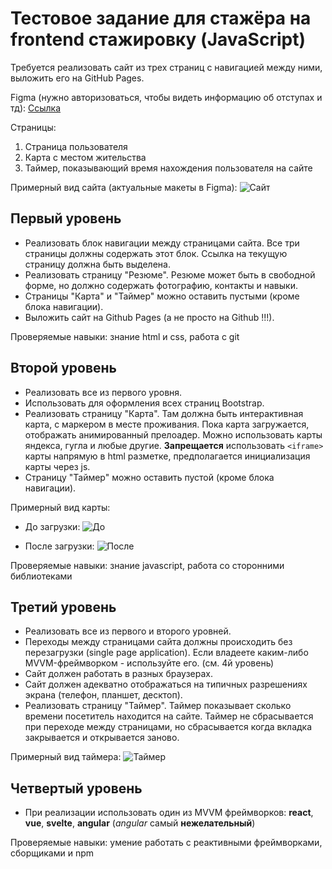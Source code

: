 # Тестовое задание для стажёра на frontend стажировку (JavaScript)

Требуется реализовать сайт из трех страниц с навигацией между ними, выложить его на GitHub Pages.

Figma (нужно авторизоваться, чтобы видеть информацию об отступах и тд): [Ссылка](https://www.figma.com/file/gZwWzeyH4mUkt72XETyg0p/Web-develop-tasks)

Страницы:

1) Страница пользователя
2) Карта с местом жительства
3) Таймер, показывающий время нахождения пользователя на сайте

Примерный вид сайта (актуальные макеты в Figma):
![Сайт](https://github.com/web-bee-ru/ru-test-assignments/blob/main/files/base-frontend-stages/main.png)

## Первый уровень

- Реализовать блок навигации между страницами сайта. Все три страницы должны содержать этот блок. Ссылка на текущую страницу должна быть выделена.
- Реализовать страницу "Резюме". Резюме может быть в свободной форме, но должно содержать фотографию, контакты и навыки.
- Страницы "Карта" и "Таймер" можно оставить пустыми (кроме блока навигации).
- Выложить сайт на Github Pages (а не просто на Github !!!).

Проверяемые навыки: знание html и css, работа с git

## Второй уровень

- Реализовать все из первого уровня.
- Использовать для оформления всех страниц Bootstrap.
- Реализовать страницу "Карта". Там должна быть интерактивная карта, с маркером в месте проживания. Пока карта загружается, отображать анимированный прелоадер. Можно использовать карты яндекса, гугла и любые другие. **Запрещается** использовать `<iframe>` карты напрямую в html разметке, предполагается инициализация карты через js.
- Страницу "Таймер" можно оставить пустой (кроме блока навигации).

Примерный вид карты:

- До загрузки:
![До](https://github.com/web-bee-ru/ru-test-assignments/blob/main/files/base-frontend-stages/map_loading.png)

- После загрузки:
![После](https://github.com/web-bee-ru/ru-test-assignments/blob/main/files/base-frontend-stages/map_loaded.png)

Проверяемые навыки: знание javascript, работа со сторонними библиотеками

## Третий уровень

- Реализовать все из первого и второго уровней.
- Переходы между страницами сайта должны происходить без перезагрузки (single page application). Если владеете каким-либо MVVM-фреймворком - используйте его. (см. 4й уровень)
- Сайт должен работать в разных браузерах.
- Сайт должен адекватно отображаться на типичных разрешениях экрана (телефон, планшет, десктоп).
- Реализовать страницу "Таймер". Таймер показывает сколько времени посетитель находится на сайте. Таймер не сбрасывается при переходе между страницами, но сбрасывается когда вкладка закрывается и открывается заново.

Примерный вид таймера:
![Таймер](https://github.com/web-bee-ru/ru-test-assignments/blob/main/files/base-frontend-stages/timer.png)

## Четвертый уровень

- При реализации использовать один из MVVM фреймворков: **react**, **vue**, **svelte**, **angular** (*angular* самый **нежелательный**)

Проверяемые навыки: умение работать с реактивными фреймворками, сборщиками и npm
